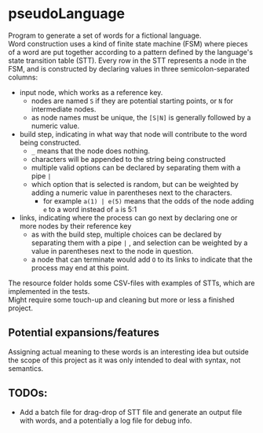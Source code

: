 # pseudoLanguage
Program to generate a set of words for a fictional language.  
Word construction uses a kind of finite state machine (FSM) where pieces of a word are put together according to a pattern
defined by the language's state transition table (STT).
Every row in the STT represents a node in the FSM, and is constructed by declaring values in three semicolon-separated columns:
- input node, which works as a reference key.
  - nodes are named ``S`` if they are potential starting points, or ``N`` for intermediate nodes. 
  - as node names must be unique, the ``[S|N]`` is generally followed by a numeric value.  
- build step, indicating in what way that node will contribute to the word being constructed.
  - ``_`` means that the node does nothing.
  - characters will be appended to the string being constructed  
  - multiple valid options can be declared by separating them with a pipe ``|``
  - which option that is selected is random, but can be weighted by adding a numeric value in parentheses next to the characters.
    - for example ``a(1) | e(5)`` means that the odds of the node adding `e` to a word instead of `a` is 5:1
- links, indicating where the process can go next by declaring one or more nodes by their reference key
  - as with the build step, multiple choices can be declared by separating them with a pipe ``|`` , and selection can be 
weighted by a value in parentheses next to the node in question.
  - a node that can terminate would add `O` to its links to indicate that the process may end at this point. 

The resource folder holds some CSV-files with examples of STTs, which are implemented in the tests.   
Might require some touch-up and cleaning but more or less a finished project.   

## Potential expansions/features
Assigning actual meaning to these words is an interesting idea but outside the scope of this project as it was only intended to deal with syntax, not semantics.   

## TODOs:
- Add a batch file for drag-drop of STT file and generate an output file with words, and a potentially a log file for debug info.

